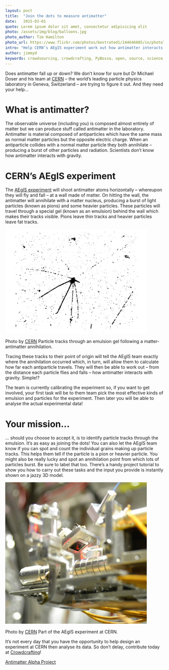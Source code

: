 ```yaml
---
layout: post
title:  "Join the dots to measure antimatter"
date:   2015-03-01 
quote: Lorem ipsum dolor sit amet, consectetur adipisicing elit
photo: /assets/img/blog/balloons.jpg
photo_author: Tim Hamilton
photo_url: https://www.flickr.com/photos/bestrated1/244646885/in/photolist-nBSZK-5DGpn1-iWEviB-c1UosU-gCVvUT-GBa8W-992t62-jDhEZF-cDK9Mq-xXRP3-n8WLeM-bFh2RX-kusFdS-9aXpCV-8wyHcA-nxP9rL-68pbjj-bqKjFV-bvcaxD-4WeCTr-7c5Xu9-KpoYT-qkhgQ-b7EQYB-cxMpTf-6KDRti-7e6Lb3-6nw6N7-8HVCiL-jCwY86-6KJ3WQ-dW4mZQ-7xdNzy-5d7euA-XRWo-bGx2y-o8XEvs-dt23Xm-paWbcu-kv5Rqz-9qCRTD-dBNRCc-b92Dbg-mhsbPa-nCevv9-4NJVyk-oGZjdg-8rE58A-sB2ey-kfpNQB
intro: "Help CERN’s AEgIS experiment work out how antimatter interacts with gravity. Just join the dots!"
author: jimmyd
keywords: crowdsourcing, crowdcrafting, PyBossa, open, source, science, citizen, opensource, CERN, antimatter, Michael Doser, particle physics 
---
```


Does antimatter fall up or down? We don’t know for sure but Dr Michael Doser and his team at [CERN](http://home.web.cern.ch/) – the world’s leading particle physics laboratory in Geneva, Switzerland – are trying to figure it out. And they need your help…

# What is antimatter?

The observable universe (including you) is composed almost entirely of matter but we can produce stuff called antimatter in the laboratory. Antimatter is material composed of antiparticles which have the same mass as normal matter particles but the opposite electric charge. When an antiparticle collides with a normal matter particle they both annihilate – producing a burst of other particles and radiation. Scientists don’t know how antimatter interacts with gravity.

# CERN’s AEgIS experiment

The [AEgIS experiment](http://aegis.web.cern.ch/aegis/) will shoot antimatter atoms horizontally – whereupon they will fly and fall – at a wall made of matter. On hitting the wall, the antimatter will annihilate with a matter nucleus, producing a burst of light particles (known as pions) and some heavier particles. These particles will travel through a special gel (known as an emulsion) behind the wall which makes their tracks visible. Pions leave thin tracks and heavier particles leave fat tracks.


![alttext](/assets/img/blog/AEGIS3.gif "Courtesy of CERN")
<p class="post-caption">Photo by <a href="http://aegis.web.cern.ch/aegis/">CERN</a> Particle tracks through an emulsion gel following a matter-antimatter annihilation.</p>

Tracing these tracks to their point of origin will tell the AEgIS team exactly where the annihilation occurred which, in turn, will allow them to calculate how far each antiparticle travels. They will then be able to work out – from the distance each particle flies and falls – how antimatter interacts with gravity. Simple!?

The team is currently calibrating the experiment so, if you want to get involved, your first task will be to them team pick the most effective kinds of emulsion and particles for the experiment. Then later you will be able to analyse the actual experimental data!

# Your mission…

… should you choose to accept it, is to identify particle tracks through the emulsion. It’s as easy as joining the dots! You can also let the AEgIS team know if you can spot and count the individual grains making up particle tracks. This helps them tell if the particle is a pion or heavier particle. You might also be really lucky and spot an annihilation point from which lots of particles burst. Be sure to label that too. There’s a handy project tutorial to show you how to carry out these tasks and the input you provide is instantly shown on a jazzy 3D model.

![alttext](/assets/img/blog/AEGIS4.jpg "Courtesy of CERN")
<p class="post-caption">Photo by <a href="http://aegis.web.cern.ch/aegis/">CERN</a> Part of the AEgIS experiment at CERN.</p>


It’s not every day that you have the opportunity to help design an experiment at CERN then analyse its data.  So don’t delay, contribute today at [Crowdcrafting](http://crowdcrafting.org/)!

[Antimatter Alpha Project](http://crowdcrafting.org/app/antimatteralpha/)
